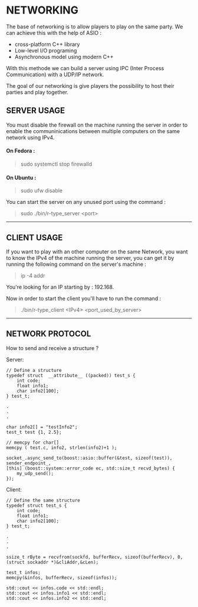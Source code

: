 # NETWORKING

The base of networking is to allow players to play on the same party. We can achieve this with the help of ASIO :
<ul>
    <li>cross-platform C++ library</li>
    <li>Low-level I/O programing</li>
    <li>Asynchronous model using modern C++</li>
</ul>
With this methode we can build a server using IPC (Inter Process Communication) with a UDP/IP network.

The goal of our networking is give players the possibility to host their parties and play together.

## SERVER USAGE

You must disable the firewall on the machine running the server in order to enable the communinications between multiple computers on the same network using IPv4.  

#### On Fedora : 

> sudo systemctl stop firewalld

#### On Ubuntu :

> sudo ufw disable

You can start the server on any unused port using the command :

> sudo ./bin/r-type_server <port<port>>

-----------------------------------------------------------------------------------

## CLIENT USAGE

If you want to play with an other computer on the same Network, you want to know the IPv4 of the machine running the server, you can get it by running the following command on the server's machine :

> ip -4 addr

You're looking for an IP starting by : 192.168.

Now in order to start the client you'll have to run the command :

> ./bin/r-type_client <IPv4<Ip>> <port_used_by_server<port>>

-----------------------------------------------------------------

## NETWORK PROTOCOL

How to send and receive a structure ?

Server:
```
// Define a structure
typedef struct  __attribute__ ((packed)) test_s {
	int code;
	float info1;
	char info2[100];
} test_t;

.
.
.

char info2[] = "testInfo2";
test_t test {1, 2.5};

// memcpy for char[]
memcpy ( test.c, info2, strlen(info2)+1 );

socket_.async_send_to(boost::asio::buffer(&test, sizeof(test)), sender_endpoint_,
[this] (boost::system::error_code ec, std::size_t recvd_bytes) {
    my_udp_send();
});

```

Client:
```
// Define the same structure
typedef struct test_s {
	int code;
	float info1;
	char info2[100];
} test_t;

.
.
.

ssize_t rByte = recvfrom(sockfd, bufferRecv, sizeof(bufferRecv), 0, (struct sockaddr *)&cliAddr,&cLen);

test_t infos;
memcpy(&infos, bufferRecv, sizeof(infos));

std::cout << infos.code << std::endl;
std::cout << infos.info1 << std::endl;
std::cout << infos.info2 << std::endl;

```